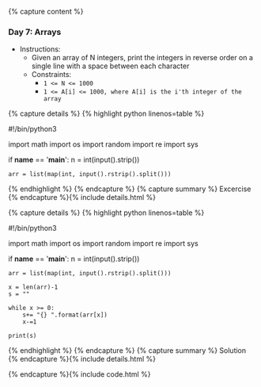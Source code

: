 {% capture content %}
### Day 7: Arrays 
- Instructions:
    - Given an array of N integers, print the integers in reverse order on a single line with a space between each character
    - Constraints:
        - `1 <= N <= 1000` 
        - `1 <= A[i] <= 1000, where A[i] is the i'th integer of the array`

{% capture details %}
{% highlight python linenos=table %}

#!/bin/python3

import math
import os
import random
import re
import sys

if __name__ == '__main__':
    n = int(input().strip())

    arr = list(map(int, input().rstrip().split()))

{% endhighlight %}
{% endcapture %}
{% capture summary %} 
Excercise
{% endcapture %}{% include details.html %}

{% capture details %}
{% highlight python linenos=table %}

#!/bin/python3

import math
import os
import random
import re
import sys

if __name__ == '__main__':
    n = int(input().strip())

    arr = list(map(int, input().rstrip().split()))

    x = len(arr)-1
    s = ""

    while x >= 0:
        s+= "{} ".format(arr[x])
        x-=1

    print(s)

{% endhighlight %}
{% endcapture %}
{% capture summary %} 
Solution
{% endcapture %}{% include details.html %}

{% endcapture %}{% include code.html %}
